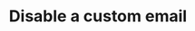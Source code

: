 ---
# -------------------------- #
#      ENDPOINT DETAILS      #
# -------------------------- #

product-type: "connect"
content-type: "api-endpoint"
endpoint: "notifications"
key: "disable-custom-notification-recipient"
version: "1"


# -------------------------- #
#       METHOD DETAILS       #
# -------------------------- #

title: "Disable a custom email"
method: "put"
short-url: |
  {{ site.data.connect.core-objects.notifications.custom-emails.disable.name | flatify }}
full-url: |
  {{ api.base-url }}{{ endpoint.short-url | flatify }}
short: "{{ site.data.connect.core-objects.notifications.custom-emails.disable.description }}"
description: |
  {{ site.data.connect.core-objects.notifications.custom-emails.disable.description }}
  **Note**: To use this endpoint, your Stitch plan must include access to the [Custom notification list]({{ link.account.customize-notifications | prepend: site.baseurl }}) feature.

# -------------------------- #
#       METHOD ARGUMENTS     #
# -------------------------- #

arguments:
  - name: "id"
    required: true
    type: "path parameter"
    description: "A path parameter corresponding to the unique ID of the custom notification recipient to be paused."
    example-value: |
      22

  - name: "disabled_at"
    required: true
    type: "timestamp"
    description: |
      The time the custom notification was paused. This field must contain an [ISO 8601-compliant](https://en.wikipedia.org/wiki/ISO_8601){:target="new"} date.
      **Note**: Providing any value - past, present, or future - for this property will pause the custom notification recipient immediately if the request is successful.
    example-value: |
      "2019-06-01T00:00:00Z"

# -------------------------- #
#           RETURNS          #
# -------------------------- #

returns: |
  If successful, the API will return a status of <code class="api success">200 OK</code> and single object with a `disabled_at` property.


# ------------------------------ #
#   EXAMPLE REQUEST & RESPONSES  #
# ------------------------------ #

examples:
  - type: "Request"
    request-url: |
      {% assign right-bracket = "}" %}{{ endpoint.short-url | flatify | replace: "{id","22" | remove: right-bracket | strip_newlines }}
    header: "{{ site.data.connect.request-headers.put.with-body | flatify }}"
    code: |
      '{
         "disabled_at": "2019-06-01T00:00:00Z"
       }'

  - type: "Response"
    language: "json"
    code: |
      {
        "disabled_at": "2019-06-01T00:00:00Z"
      }

  - type: "Errors"
    error-file: "custom-email-notifications"
  # The errors live in: _data/connect/response-codes/custom-email-notifications.yml
---